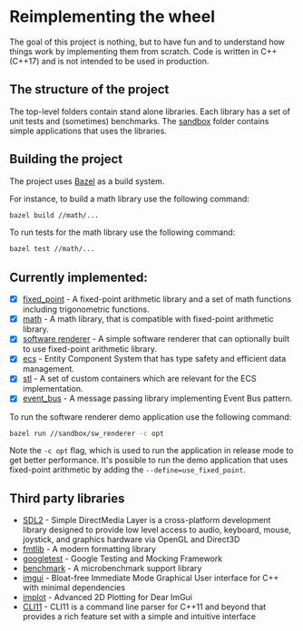 # Reimplementing the wheel

The goal of this project is nothing, but to have fun and to understand how things work by implementing them from scratch.
Code is written in C++ (C++17) and is not intended to be used in production.

## The structure of the project

The top-level folders contain stand alone libraries. Each library has a set of unit tests and (sometimes) benchmarks.
The [sandbox](sandbox) folder contains simple applications that uses the libraries.

## Building the project

The project uses [Bazel](https://bazel.build/) as a build system.

For instance, to build a math library use the following command:
```bash
bazel build //math/...
```

To run tests for the math library use the following command:
```bash
bazel test //math/...
```

## Currently implemented:
- [x] [fixed_point](fixed_point) - A fixed-point arithmetic library and a set of math functions including trigonometric functions.
- [x] [math](math) - A math library, that is compatible with fixed-point arithmetic library.
- [x] [software renderer](sw_renderer) - A simple software renderer that can optionally built to use fixed-point arithmetic library.
- [x] [ecs](ecs) - Entity Component System that has type safety and efficient data management.
- [x] [stl](stl) - A set of custom containers which are relevant for the ECS implementation.
- [x] [event_bus](event_bus) - A message passing library implementing Event Bus pattern.

To run the software renderer demo application use the following command:
```bash
bazel run //sandbox/sw_renderer -c opt
```
Note the `-c opt` flag, which is used to run the application in release mode to get better performance.
It's possible to run the demo application that uses fixed-point arithmetic by adding the `--define=use_fixed_point`.

## Third party libraries
- [SDL2](https://www.libsdl.org/) - Simple DirectMedia Layer is a cross-platform development library designed to provide low level access to audio, keyboard, mouse, joystick, and graphics hardware via OpenGL and Direct3D
- [fmtlib](https://github.com/fmtlib) - A modern formatting library
- [googletest](https://github.com/google/googletest) - Google Testing and Mocking Framework
- [benchmark](https://github.com/google/benchmark) - A microbenchmark support library
- [imgui](https://github.com/ocornut/imgui) - Bloat-free Immediate Mode Graphical User interface for C++ with minimal dependencies
- [implot](https://github.com/epezent/implot) - Advanced 2D Plotting for Dear ImGui
- [CLI11](https://github.com/CLIUtils/CLI11) - CLI11 is a command line parser for C++11 and beyond that provides a rich feature set with a simple and intuitive interface
